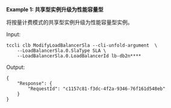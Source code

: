 **Example 1: 共享型实例升级为性能容量型**

将按量计费模式的共享型实例升级为性能容量型实例。

Input: 

```
tccli clb ModifyLoadBalancerSla --cli-unfold-argument  \
    --LoadBalancerSla.0.SlaType SLA \
    --LoadBalancerSla.0.LoadBalancerId lb-db2n****
```

Output: 
```
{
    "Response": {
        "RequestId": "c1157c81-f3dc-4f2a-9346-76f161d548eb"
    }
}
```


